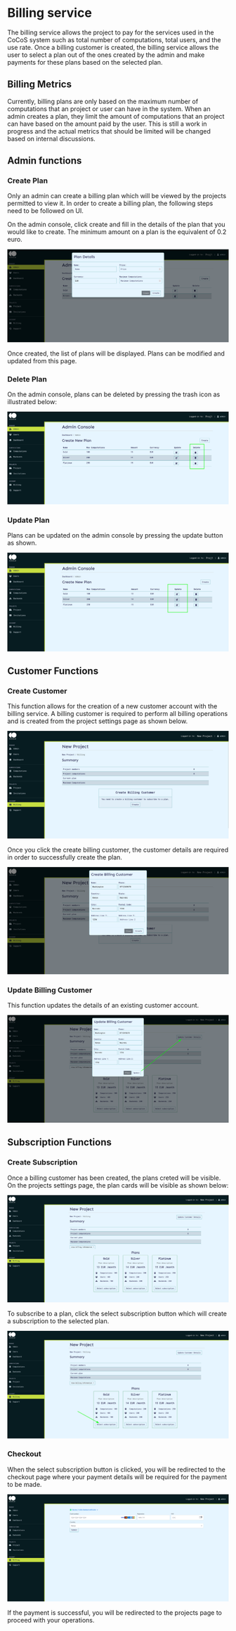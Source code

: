 # Billing service

The billing service allows the project to pay for the services used in the CoCoS system such as total number of computations, total users, and the use rate. Once a billing customer is created, the billing service allows the user to select a plan out of the ones created by the admin and make payments for these plans based on the selected plan.

## Billing Metrics

Currently, billing plans are only based on the maximum number of computations that an project or user can have in the system. When an admin creates a plan, they limit the amount of computations that an project can have based on the amount paid by the user. This is still a work in progress and the actual metrics that should be limited will be changed based on internal discussions.

## Admin functions

### Create Plan

Only an admin can create a billing plan which will be viewed by the projects permitted to view it. In order to create a billing plan, the following steps need to be followed on UI.

On the admin console, click create and fill in the details of the plan that you would like to create. The minimum amount on a plan is the equivalent of 0.2 euro.

![Amin Console](img/admin_console.png)

Once created, the list of plans will be displayed. Plans can be modified and updated from this page.

### Delete Plan

On the admin console, plans can be deleted by pressing the trash icon as illustrated below:

![Delete Plan](img/delete_plan.png)


### Update Plan

Plans can be updated on the admin console by pressing the update button as shown.

![Update Plan](img/update_plan.png)

## Customer Functions

### Create Customer

This function allows for the creation of a new customer account with the billing service. A billing customer is required to perform all billing operations and is created from the project settings page as shown below.

![Create Billing Customer](img/create_customer.png)

Once you click the create billing customer, the customer details are required in order to successfully create the plan.

![Create Customer Modal](img/create_customer_modal.png)

### Update Billing Customer

This function updates the details of an existing customer account.

![Update Billing Customer](img/update_billing_customer.png)

## Subscription Functions

### Create Subscription

Once a billing customer has been created, the plans creted will be visible. On the projects settings page, the plan cards will be visible as shown below:

![Plans Page](img/plans_page.png)

To subscribe to a plan, click the select subscription button which will create a subscription to the selected plan.

![Select Subscription](img/select_subscription.png)

### Checkout

When the select subscription button is clicked, you will be redirected to the checkout page where your payment details will be required for the payment to be made.

![Checkout Page](img/checkout_page.png)

If the payment is successful, you will be redirected to the projects page to proceed with your operations.
